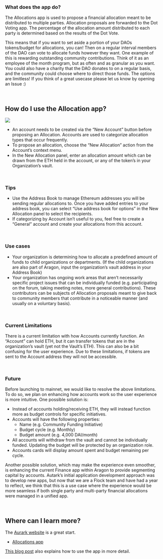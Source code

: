 <br>

### What does the app do?

The Allocations app is used to propose a financial allocation meant to be distributed to multiple parties. Allocation proposals are forwarded to the Dot Voting app. The percentage of the allocation amount distributed to each party is determined based on the results of the Dot Vote.

This means that if you want to set aside a portion of your DAOs tokens/budget for allocations, you can! Then on a regular interval members of the DAO can vote to allocate funds however they want. One example of this is rewarding outstanding community contributions. Think of it as an employee of the month program, but as often and as granular as you want. You could also have a charity that the DAO donates to on a regular basis, and the community could choose where to direct those funds. The options are limitless! If you think of a great usecase please let us know by opening an Issue :)

<br>

## How do I use the Allocation app?

<img src='https://cdn-images-1.medium.com/max/2160/1*PRCNTHvTHvOJQajJq6SZOQ.png' />

- An account needs to be created via the “New Account” button before proposing an Allocation. Accounts are used to categorize allocation types that occur frequently.
- To propose an allocation, choose the “New Allocation” action from the Account’s context menu.
- In the New Allocation panel, enter an allocation amount which can be drawn from the ETH held in the account, or any of the token’s in your Organization’s vault.

<br>

### Tips
- Use the Address Book to manage Ethereum addresses you will be sending regular allocations to. Once you have added entries to your address book, you can select “Use address book for options” in the New Allocation panel to select the recipients.
- If categorizing by Account isn’t useful to you, feel free to create a “General” account and create your allocations from this account.

<br>

### Use cases

- Your organization is determining how to allocate a predefined amount of funds to child organizations or departments. (If the child organizations are also part of Aragon, input the organization’s vault address in your Address Book)
- Your organization has ongoing work areas that aren’t necessarily specific project issues that can be individually funded (e.g. participating on the forum, taking meeting notes, more general contributions). These contributors can be subjects of Allocation proposals meant to give back to community members that contribute in a noticeable manner (and usually on a voluntary basis).

<br>

### Current Limitations

There is a current limitation with how Accounts currently function. An “Account” can hold ETH, but it can transfer tokens that are in the organization’s vault (yet not the Vault’s ETH). This can also be a bit confusing for the user experience. Due to these limitations, if tokens are sent to the Account address they will not be accessible.

<br>

### Future

Before launching to mainnet, we would like to resolve the above limitations. To do so, we plan on enhancing how accounts work so the user experience is more intuitive. One possible solution is:
- Instead of accounts holding/receiving ETH, they will instead function more as budget controls for specific initiatives.
- Accounts will have the following properties:
  - Name (e.g. Community Funding Initiative)
  - Budget cycle (e.g. Monthly)
  - Budget amount (e.g. 4,000 DAI/month)
- All accounts will withdraw from the vault and cannot be individually funded. Updating the budget will be protected by an organization role.
- Accounts cards will display amount spent and budget remaining per cycle.

Another possible solution, which may make the experience even smoother, is enhancing the current Finance app within Aragon to provide segmenting capital by accounts. Autark’s initial application development approach was to develop new apps, but now that we are a Flock team and have had a year to reflect, we think that this is a use case where the experience would be more seamless if both single party and multi-party financial allocations were managed in a unified app.

<br>

## Where can I learn more?

The [Aurark website](https://www.autark.xyz/) is a great start.
- [Allocations app](https://www.autark.xyz/allocations)

[This blog post](https://medium.com/@stellarmagnet/that-planning-suite-live-on-rinkeby-c2332e2e5e27) also explains how to use the app in more detail. 

<br>
